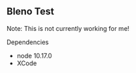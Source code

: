 
## Bleno Test

Note: This is not currently working for me!

Dependencies

 * node 10.17.0
 * XCode

